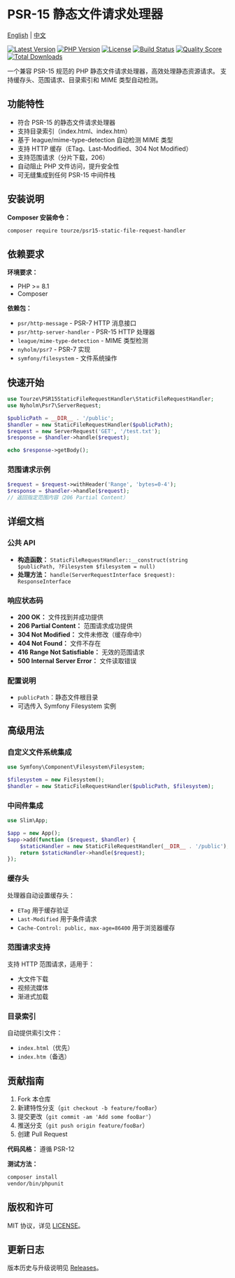 # PSR-15 静态文件请求处理器

[English](README.md) | [中文](README.zh-CN.md)

[![Latest Version][badge-version]][link-packagist]
[![PHP Version][badge-php]][link-packagist]
[![License][badge-license]][link-license]
[![Build Status][badge-build]][link-travis]
[![Quality Score][badge-quality]][link-scrutinizer]
[![Total Downloads][badge-downloads]][link-packagist]

[badge-version]: https://img.shields.io/packagist/v/tourze/psr15-static-file-request-handler.svg?style=flat-square
[badge-php]: https://img.shields.io/packagist/php-v/tourze/psr15-static-file-request-handler.svg?style=flat-square
[badge-license]: https://img.shields.io/github/license/tourze/php-monorepo.svg?style=flat-square
[badge-build]: https://img.shields.io/travis/tourze/psr15-static-file-request-handler/master.svg?style=flat-square
[badge-quality]: https://img.shields.io/scrutinizer/g/tourze/psr15-static-file-request-handler.svg?style=flat-square
[badge-downloads]: https://img.shields.io/packagist/dt/tourze/psr15-static-file-request-handler.svg?style=flat-square
[link-packagist]: https://packagist.org/packages/tourze/psr15-static-file-request-handler
[link-license]: LICENSE
[link-travis]: https://travis-ci.org/tourze/psr15-static-file-request-handler
[link-scrutinizer]: https://scrutinizer-ci.com/g/tourze/psr15-static-file-request-handler

一个兼容 PSR-15 规范的 PHP 静态文件请求处理器，高效处理静态资源请求。
支持缓存头、范围请求、目录索引和 MIME 类型自动检测。

## 功能特性

- 符合 PSR-15 的静态文件请求处理器
- 支持目录索引（index.html、index.htm）
- 基于 league/mime-type-detection 自动检测 MIME 类型
- 支持 HTTP 缓存（ETag、Last-Modified、304 Not Modified）
- 支持范围请求（分片下载，206）
- 自动阻止 PHP 文件访问，提升安全性
- 可无缝集成到任何 PSR-15 中间件栈

## 安装说明

**Composer 安装命令：**

```bash
composer require tourze/psr15-static-file-request-handler
```

## 依赖要求

**环境要求：**

- PHP >= 8.1
- Composer

**依赖包：**

- `psr/http-message` - PSR-7 HTTP 消息接口
- `psr/http-server-handler` - PSR-15 HTTP 处理器
- `league/mime-type-detection` - MIME 类型检测
- `nyholm/psr7` - PSR-7 实现
- `symfony/filesystem` - 文件系统操作

## 快速开始

```php
use Tourze\PSR15StaticFileRequestHandler\StaticFileRequestHandler;
use Nyholm\Psr7\ServerRequest;

$publicPath = __DIR__ . '/public';
$handler = new StaticFileRequestHandler($publicPath);
$request = new ServerRequest('GET', '/test.txt');
$response = $handler->handle($request);

echo $response->getBody();
```

### 范围请求示例

```php
$request = $request->withHeader('Range', 'bytes=0-4');
$response = $handler->handle($request);
// 返回指定范围内容（206 Partial Content）
```

## 详细文档

### 公共 API

- **构造函数：** `StaticFileRequestHandler::__construct(string $publicPath, ?Filesystem $filesystem = null)`
- **处理方法：** `handle(ServerRequestInterface $request): ResponseInterface`

### 响应状态码

- **200 OK：** 文件找到并成功提供
- **206 Partial Content：** 范围请求成功提供
- **304 Not Modified：** 文件未修改（缓存命中）
- **404 Not Found：** 文件不存在
- **416 Range Not Satisfiable：** 无效的范围请求
- **500 Internal Server Error：** 文件读取错误

### 配置说明

- `publicPath`：静态文件根目录
- 可选传入 Symfony Filesystem 实例

## 高级用法

### 自定义文件系统集成

```php
use Symfony\Component\Filesystem\Filesystem;

$filesystem = new Filesystem();
$handler = new StaticFileRequestHandler($publicPath, $filesystem);
```

### 中间件集成

```php
use Slim\App;

$app = new App();
$app->add(function ($request, $handler) {
    $staticHandler = new StaticFileRequestHandler(__DIR__ . '/public');
    return $staticHandler->handle($request);
});
```

### 缓存头

处理器自动设置缓存头：
- `ETag` 用于缓存验证
- `Last-Modified` 用于条件请求
- `Cache-Control: public, max-age=86400` 用于浏览器缓存

### 范围请求支持

支持 HTTP 范围请求，适用于：
- 大文件下载
- 视频流媒体
- 渐进式加载

### 目录索引

自动提供索引文件：
- `index.html`（优先）
- `index.htm`（备选）

## 贡献指南

1. Fork 本仓库
2. 新建特性分支（`git checkout -b feature/fooBar`）
3. 提交更改（`git commit -am 'Add some fooBar'`）
4. 推送分支（`git push origin feature/fooBar`）
5. 创建 Pull Request

**代码风格：** 遵循 PSR-12

**测试方法：**

```bash
composer install
vendor/bin/phpunit
```

## 版权和许可

MIT 协议，详见 [LICENSE](LICENSE)。

## 更新日志

版本历史与升级说明见 [Releases](https://packagist.org/packages/tourze/psr15-static-file-request-handler#releases)。
